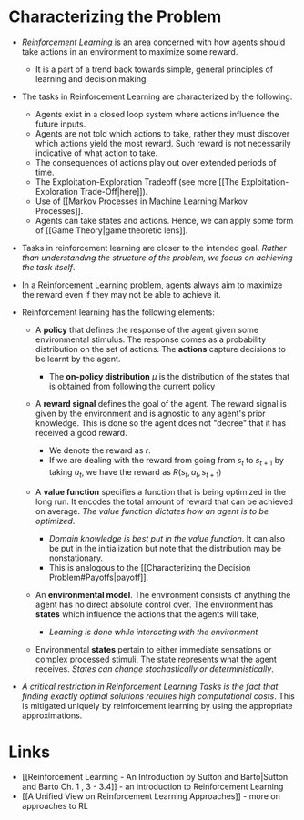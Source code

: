 # Characterizing the Problem
* *Reinforcement Learning* is an area concerned with how agents should take actions in an environment to maximize some reward. 
	* It is a part of a trend back towards simple, general principles of learning and decision making.

* The tasks in Reinforcement Learning are characterized by the following:
	* Agents exist in a closed loop system where actions influence the future inputs.
	* Agents are not told which actions to take, rather they must discover which actions yield the most reward. Such reward is not necessarily indicative of what action to take.
	* The consequences of actions play out over extended periods of time. 
	* The Exploitation-Exploration Tradeoff (see more [[The Exploitation-Exploration Trade-Off|here]]).
	* Use of [[Markov Processes in Machine Learning|Markov Processes]].
	* Agents can take states and actions. Hence, we can apply some form of [[Game Theory|game theoretic lens]].

* Tasks in reinforcement learning are closer to the intended goal. *Rather than understanding the structure of the problem, we focus on achieving the task itself*. 

* In a Reinforcement Learning problem, agents always aim to maximize the reward even if they may not be able to achieve it.
* Reinforcement learning has the following elements:
	* A **policy** that defines the response of the agent given some environmental stimulus. The response comes as a probability distribution on the set of actions. The **actions** capture decisions to be learnt by the agent.
		* The **on-policy distribution** $\mu$ is the distribution of the states that is obtained from following the current policy
	* A **reward signal** defines the goal of the agent.
	  The reward signal is given by the environment and is agnostic to any agent's prior knowledge. This is done so the agent does not "decree" that it has received a good reward.
		* We denote the reward as $r$.
		* If we are dealing with the reward from going from $s_t$ to $s_{t+1}$ by taking $a_t$, we have the reward as $R(s_t,a_t,s_{t+1})$
		  
	* A **value function** specifies a function that is being optimized in the long run. It encodes the total amount of reward that can be achieved on average. *The value function dictates how an agent is to be optimized*.
		* *Domain knowledge is best put in the value function*. It can also be put in the initialization but note that the distribution may be nonstationary.
		* This is analogous to the [[Characterizing the Decision Problem#Payoffs|payoff]]. 

	* An **environmental model**.  The environment consists of anything the agent has no direct absolute control over. The environment has **states** which influence the actions that the agents will take, 
		* *Learning is done while interacting with the environment* 

	* Environmental **states** pertain to either immediate sensations or complex processed stimuli. The state represents what the agent receives. *States can change stochastically or deterministically*. 

* *A critical restriction in Reinforcement Learning Tasks is the fact that finding exactly optimal solutions requires high computational costs*. This is mitigated uniquely by reinforcement learning by using the appropriate approximations.

# Links
* [[Reinforcement Learning - An Introduction by Sutton and Barto|Sutton and Barto Ch. 1 , 3 - 3.4]] - an introduction to Reinforcement Learning
* [[A Unified View on Reinforcement Learning Approaches]] - more on approaches to RL
